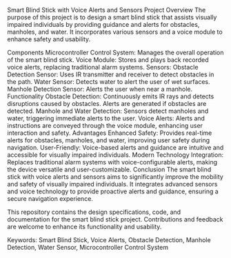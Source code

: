 Smart Blind Stick with Voice Alerts and Sensors
Project Overview
The purpose of this project is to design a smart blind stick that assists visually impaired individuals by providing guidance and alerts for obstacles, manholes, and water. It incorporates various sensors and a voice module to enhance safety and usability.

Components
Microcontroller Control System: Manages the overall operation of the smart blind stick.
Voice Module: Stores and plays back recorded voice alerts, replacing traditional alarm systems.
Sensors:
Obstacle Detection Sensor: Uses IR transmitter and receiver to detect obstacles in the path.
Water Sensor: Detects water to alert the user of wet surfaces.
Manhole Detection Sensor: Alerts the user when near a manhole.
Functionality
Obstacle Detection: Continuously emits IR rays and detects disruptions caused by obstacles. Alerts are generated if obstacles are detected.
Manhole and Water Detection: Sensors detect manholes and water, triggering immediate alerts to the user.
Voice Alerts: Alerts and instructions are conveyed through the voice module, enhancing user interaction and safety.
Advantages
Enhanced Safety: Provides real-time alerts for obstacles, manholes, and water, improving user safety during navigation.
User-Friendly: Voice-based alerts and guidance are intuitive and accessible for visually impaired individuals.
Modern Technology Integration: Replaces traditional alarm systems with voice-configurable alerts, making the device versatile and user-customizable.
Conclusion
The smart blind stick with voice alerts and sensors aims to significantly improve the mobility and safety of visually impaired individuals. It integrates advanced sensors and voice technology to provide proactive alerts and guidance, ensuring a secure navigation experience.

This repository contains the design specifications, code, and documentation for the smart blind stick project. Contributions and feedback are welcome to enhance its functionality and usability.

Keywords: Smart Blind Stick, Voice Alerts, Obstacle Detection, Manhole Detection, Water Sensor, Microcontroller Control System

